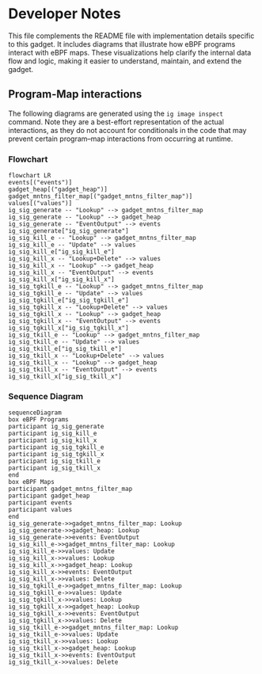 # Developer Notes

This file complements the README file with implementation details specific to this gadget. It includes diagrams that illustrate how eBPF programs interact with eBPF maps. These visualizations help clarify the internal data flow and logic, making it easier to understand, maintain, and extend the gadget.

## Program-Map interactions

The following diagrams are generated using the `ig image inspect` command. Note they are a best-effort representation of the actual interactions, as they do not account for conditionals in the code that may prevent certain program–map interactions from occurring at runtime.

### Flowchart

```mermaid
flowchart LR
events[("events")]
gadget_heap[("gadget_heap")]
gadget_mntns_filter_map[("gadget_mntns_filter_map")]
values[("values")]
ig_sig_generate -- "Lookup" --> gadget_mntns_filter_map
ig_sig_generate -- "Lookup" --> gadget_heap
ig_sig_generate -- "EventOutput" --> events
ig_sig_generate["ig_sig_generate"]
ig_sig_kill_e -- "Lookup" --> gadget_mntns_filter_map
ig_sig_kill_e -- "Update" --> values
ig_sig_kill_e["ig_sig_kill_e"]
ig_sig_kill_x -- "Lookup+Delete" --> values
ig_sig_kill_x -- "Lookup" --> gadget_heap
ig_sig_kill_x -- "EventOutput" --> events
ig_sig_kill_x["ig_sig_kill_x"]
ig_sig_tgkill_e -- "Lookup" --> gadget_mntns_filter_map
ig_sig_tgkill_e -- "Update" --> values
ig_sig_tgkill_e["ig_sig_tgkill_e"]
ig_sig_tgkill_x -- "Lookup+Delete" --> values
ig_sig_tgkill_x -- "Lookup" --> gadget_heap
ig_sig_tgkill_x -- "EventOutput" --> events
ig_sig_tgkill_x["ig_sig_tgkill_x"]
ig_sig_tkill_e -- "Lookup" --> gadget_mntns_filter_map
ig_sig_tkill_e -- "Update" --> values
ig_sig_tkill_e["ig_sig_tkill_e"]
ig_sig_tkill_x -- "Lookup+Delete" --> values
ig_sig_tkill_x -- "Lookup" --> gadget_heap
ig_sig_tkill_x -- "EventOutput" --> events
ig_sig_tkill_x["ig_sig_tkill_x"]
```

### Sequence Diagram

```mermaid
sequenceDiagram
box eBPF Programs
participant ig_sig_generate
participant ig_sig_kill_e
participant ig_sig_kill_x
participant ig_sig_tgkill_e
participant ig_sig_tgkill_x
participant ig_sig_tkill_e
participant ig_sig_tkill_x
end
box eBPF Maps
participant gadget_mntns_filter_map
participant gadget_heap
participant events
participant values
end
ig_sig_generate->>gadget_mntns_filter_map: Lookup
ig_sig_generate->>gadget_heap: Lookup
ig_sig_generate->>events: EventOutput
ig_sig_kill_e->>gadget_mntns_filter_map: Lookup
ig_sig_kill_e->>values: Update
ig_sig_kill_x->>values: Lookup
ig_sig_kill_x->>gadget_heap: Lookup
ig_sig_kill_x->>events: EventOutput
ig_sig_kill_x->>values: Delete
ig_sig_tgkill_e->>gadget_mntns_filter_map: Lookup
ig_sig_tgkill_e->>values: Update
ig_sig_tgkill_x->>values: Lookup
ig_sig_tgkill_x->>gadget_heap: Lookup
ig_sig_tgkill_x->>events: EventOutput
ig_sig_tgkill_x->>values: Delete
ig_sig_tkill_e->>gadget_mntns_filter_map: Lookup
ig_sig_tkill_e->>values: Update
ig_sig_tkill_x->>values: Lookup
ig_sig_tkill_x->>gadget_heap: Lookup
ig_sig_tkill_x->>events: EventOutput
ig_sig_tkill_x->>values: Delete
```
